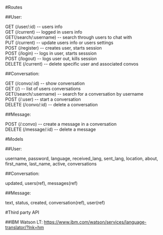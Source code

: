#Routes

##User:

GET (/user/:id) -- users info<br/>
GET (/current) -- logged in users info<br/>
GET(/search/:username) -- search through users to chat with<br/>
PUT (/current) -- update users info or users settings<br/>
POST (/register) -- creates user, starts session<br/>
POST (/login) -- logs in user, starts sesssion<br/>
POST (/logout) -- logs user out, kills session<br/>
DELETE (/current) -- delete specific user and associated convos<br/>

##Conversation:

GET (/convo/:id) -- show conversation<br/>
GET (/) -- list of users conversations<br/>
GET(/search/:username) -- search for a conversation by username<br/>
POST (/:user) -- start a conversation<br/>
DELETE (/convo/:id) -- delete a conversation<br/>

##Message:

POST (/:convo) -- create a message in a conversation<br/>
DELETE (/message/:id) -- delete a message<br/>


#Models

##User:

username, password, language, received_lang, sent_lang, location, about, first_name, last_name, active, conversations

##Conversation:

updated, users(ref), messages(ref)

##Message:

text, status, created, conversation(ref), user(ref)


#Third party API

##IBM Watson LT:
https://www.ibm.com/watson/services/language-translator/?lnk=hm
